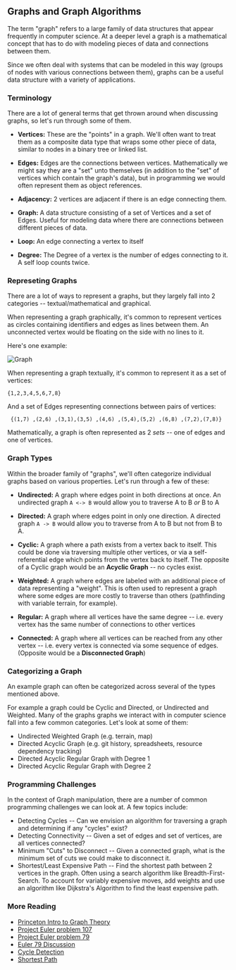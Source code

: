 ## Graphs and Graph Algorithms

The term "graph" refers to a large family of data structures that appear
frequently in computer science. At a deeper level a graph is a mathematical
concept that has to do with modeling pieces of data and connections between
them.

Since we often deal with systems that can be modeled in this way (groups of
nodes with various connections between them), graphs can be a useful data
structure with a variety of applications.

### Terminology

There are a lot of general terms that get thrown around when discussing graphs,
so let's run through some of them.

* __Vertices:__ These are the "points" in a graph. We'll often want to treat them as a
  composite data type that wraps some other piece of data, similar to nodes in a binary
  tree or linked list.

* __Edges:__ Edges are the connections between vertices. Mathematically we might say they
  are a "set" unto themselves (in addition to the "set" of vertices which contain the graph's
  data), but in programming we would often represent them as object references.

* __Adjacency:__ 2 vertices are adjacent if there is an edge connecting them.

* __Graph:__ A data structure consisting of a set of Vertices and a set of Edges. Useful for
  modeling data where there are connections between different pieces of data.

* __Loop:__ An edge connecting a vertex to itself

* __Degree:__ The Degree of a vertex is the number of edges connecting to it. A self loop
  counts twice.

### Represeting Graphs

There are a lot of ways to represent a graphs, but they largely fall into 2 categories -- textual/mathematical
and graphical.

When representing a graph graphically, it's common to represent vertices as circles containing identifiers
and edges as lines between them. An unconnected vertex would be floating on the side with no lines to it.

Here's one example:

![Graph](http://web.cecs.pdx.edu/~sheard/course/Cs163/Graphics/graph7.png)

When representing a graph textually, it's common to represent it as a set of vertices:

```
{1,2,3,4,5,6,7,8}
```

And a set of Edges representing connections between pairs of vertices:

```
 {(1,7) ,(2,6) ,(3,1),(3,5) ,(4,6) ,(5,4),(5,2) ,(6,8) ,(7,2),(7,8)}
```

Mathematically, a graph is often represented as 2 _sets_ -- one of edges and one of vertices.

### Graph Types

Within the broader family of "graphs", we'll often categorize individual graphs based on
various properties. Let's run through a few of these:

* __Undirected:__ A graph where edges point in both directions at once. An undirected graph `A <-> B`
  would allow you to traverse A to B _or_ B to A

* __Directed:__ A graph where edges point in only one direction. A directed graph `A -> B` would
  allow you to traverse from A to B but not from B to A.

* __Cyclic:__ A graph where a path exists from a vertex back to itself. This could be done via traversing
  multiple other vertices, or via a self-referential edge which points from the vertex back to itself.
  The opposite of a Cyclic graph would be an __Acyclic Graph__ -- no cycles exist.

* __Weighted:__ A graph where edges are labeled with an additional piece of data representing a "weight".
  This is often used to represent a graph where some edges are more costly to traverse than others
  (pathfinding with variable terrain, for example).

* __Regular:__ A graph where all vertices have the same degree -- i.e. every vertex has the same number
  of connections to other vertices

* __Connected:__ A graph where all vertices can be reached from any other vertex -- i.e. every vertex is
  connected via some sequence of edges. (Opposite would be a __Disconnected Graph__)

### Categorizing a Graph

An example graph can often be categorized across several of the types mentioned above.

For example a graph could be Cyclic and Directed, or Undirected and Weighted. Many of
the graphs graphs we interact with in computer science fall into a few common categories.
Let's look at some of them:

* Undirected Weighted Graph (e.g. terrain, map)
* Directed Acyclic Graph (e.g. git history, spreadsheets, resource dependency tracking)
* Directed Acyclic Regular Graph with Degree 1
* Directed Acyclic Regular Graph with Degree 2

### Programming Challenges

In the context of Graph manipulation, there are a number of common programming
challenges we can look at. A few topics include:

* Detecting Cycles -- Can we envision an algorithm for traversing a graph and determining if any
  "cycles" exist?
* Detecting Connectivity -- Given a set of edges and set of vertices, are all vertices connected?
* Minimum "Cuts" to Disconnect -- Given a connected graph, what is the minimum set of cuts we could
  make to disconnect it.
* Shortest/Least Expensive Path -- Find the shortest path between 2 vertices in the graph. Often using
  a search algorithm like Breadth-First-Search. To account for variably expensive moves, add weights
  and use an algorithm like Dijkstra's Algorithm to find the least expensive path.

### More Reading

* [Princeton Intro to Graph Theory](https://www.cs.princeton.edu/courses/archive/fall06/cos341/handouts/graph1.pdf)
* [Project Euler problem 107](https://projecteuler.net/problem=107)
* [Project Euler problem 79](https://projecteuler.net/problem=79)
* [Euler 79 Discussion](http://alexmic.net/password-derivation-project-euler/)
* [Cycle Detection](http://www.geeksforgeeks.org/detect-cycle-in-a-graph/)
* [Shortest Path](http://www.geeksforgeeks.org/shortest-path-for-directed-acyclic-graphs/)
